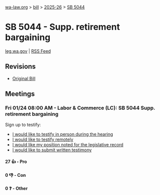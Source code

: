 [wa-law.org](/) > [bill](/bill/) > [2025-26](/bill/2025-26/) > [SB 5044](/bill/2025-26/sb/5044/)

# SB 5044 - Supp. retirement bargaining
[leg.wa.gov](https://app.leg.wa.gov/billsummary?BillNumber=5044&Year=2025&Initiative=false) | [RSS Feed](./rss.xml)

## Revisions
* [Original Bill](1/)

## Meetings
### Fri 01/24 08:00 AM - Labor & Commerce (LC): SB 5044 Supp. retirement bargaining
Sign up to testify:
* [I would like to testify in person during the hearing](https://app.leg.wa.gov/csi/Testifier/Add?chamber=House&mId=32440&aId=161581&caId=24785&tId=1)
* [I would like to testify remotely](https://app.leg.wa.gov/csi/Testifier/Add?chamber=House&mId=32440&aId=161581&caId=24785&tId=2)
* [I would like my position noted for the legislative record](https://app.leg.wa.gov/csi/Testifier/Add?chamber=House&mId=32440&aId=161581&caId=24785&tId=3)
* [I would like to submit written testimony](https://app.leg.wa.gov/csi/Testifier/Add?chamber=House&mId=32440&aId=161581&caId=24785&tId=4)

#### 27 👍 - Pro

#### 0 👎 - Con

#### 0 ❓ - Other
